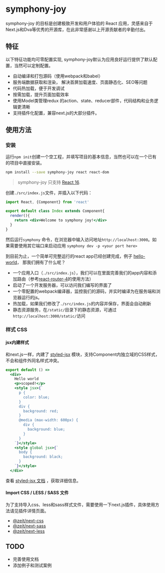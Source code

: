 # symphony-joy

symphony-joy 的目标是创建极致开发和用户体验的 React 应用，灵感来自于Next.js和Dva等优秀的开源库，在此非常感谢以上开源贡献者的辛勤付出。


## 特征

以下特征功能均可零配置实现, symphony-joy默认为应用良好运行提供了默认配置，当然可以定制配置。
 
- 自动编译和打包源码（使用webpack和babel）
- 服务端数据获取和渲染， 解决首屏加载速度、页面静态化、SEO等问题
- 代码热加载，便于开发调试
- 按需加载，提升页面加载效率
- 使用Model类管理redux 的action、state、reducer部件，代码结构和业务逻辑更清晰
- 支持插件化配置，兼容next.js的大部分插件。

## 使用方法

### 安装

运行`npm init`创建一个空工程，并填写项目的基本信息，当然也可以在一个已有的项目中直接安装。

```bash
npm install --save symphony-joy react react-dom
```
> symphony-joy 只支持 [React 16](https://reactjs.org/blog/2017/09/26/react-v16.0.html).<br/>

创建`./src/index.js`文件，并插入以下代码：

```jsx
import React, {Component} from 'react'

export default class Index extends Component{
  render(){
    return <div>Welcome to symphony joy!</div>
  }
}
```

然后运行`symphony` 命令，在浏览器中输入访问地址`http://localhost:3000`。如果需要使用其它端口来启动应用 `symphony dev -p <your port here>`

到目前为止，一个简单可完整运行的react app已经创建完成，例子 [hello-world](./examples/hello)， 那我们拥有了什么呢？

- 一个应用入口（`./src/index.js`），我们可以在里面完善我们的app内容和添加路由（参考[react-router-4](https://reacttraining.com/react-router/web/guides/philosophy)的使用方法）
- 启动了一个开发服务器，可以访问我们编写的界面了
- 一个零配置的webpack编译器，监控我们的源码，并实时编译为在服务端和浏览器运行的js。
- 热加载，如果我们修改了`./src/index.js`的内容并保存，界面会自动刷新
- 静态资源服务，在`/static/`目录下的静态资源，可通过`http://localhost:3000/static/`访问


### 样式 CSS

#### jsx内建样式

和next.js一样，内建了 [styled-jsx](https://github.com/zeit/styled-jsx) 模块，支持Component内独立域的CSS样式，不会和组件外同名样式冲突。

```jsx
export default () =>
  <div>
    Hello world
    <p>scoped!</p>
    <style jsx>{`
      p {
        color: blue;
      }
      div {
        background: red;
      }
      @media (max-width: 600px) {
        div {
          background: blue;
        }
      }
    `}</style>
    <style global jsx>{`
      body {
        background: black;
      }
    `}</style>
  </div>
```

查看  [styled-jsx 文档](https://www.npmjs.com/package/styled-jsx) ，获取详细信息。

#### Import CSS / LESS / SASS 文件

为了支持导入css、less和sass样式文件，需要使用一下next.js插件，具体使用方法请见插件详情页面。

- [@zeit/next-css](https://github.com/zeit/next-plugins/tree/master/packages/next-css)
- [@zeit/next-sass](https://github.com/zeit/next-plugins/tree/master/packages/next-sass)
- [@zeit/next-less](https://github.com/zeit/next-plugins/tree/master/packages/next-less)



## TODO

- 完善使用文档
- 添加例子和测试案例





   


